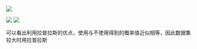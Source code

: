 ![](https://cdn.jsdelivr.net/gh/lyhcc/Picture_Repository/img/navie.gif)



![](https://cdn.jsdelivr.net/gh/lyhcc/Picture_Repository/img/qwasxz.gif)
![](https://cdn.jsdelivr.net/gh/lyhcc/Picture_Repository/img/wdefdsgfdbgf.gif)


可以看出利用拉普拉斯的优点，使用与不使用得到的概率值近似相等，因此数据集较大时用拉普拉斯





















